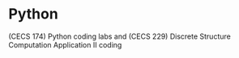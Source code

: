# Python
(CECS 174) Python coding labs and (CECS 229) Discrete Structure Computation Application II coding 
